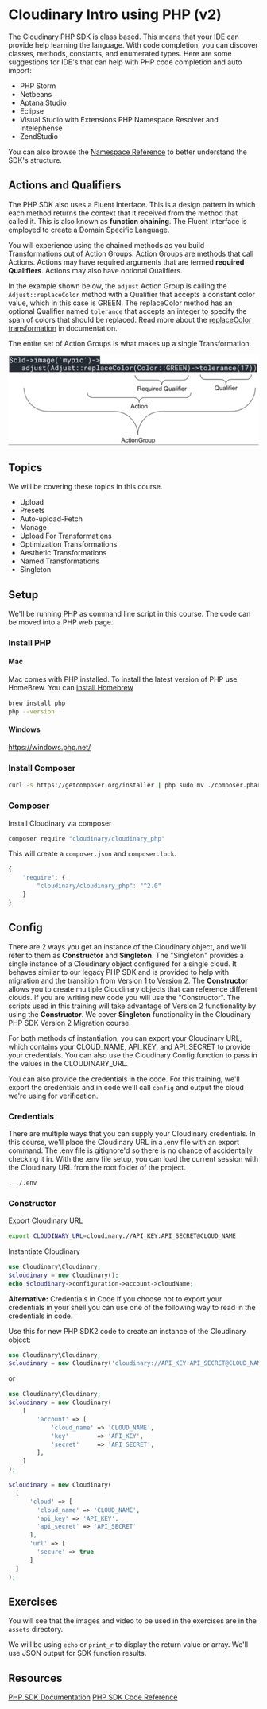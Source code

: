 # Cloudinary Intro using PHP (v2)

The Cloudinary PHP SDK is class based.  This means that your IDE can provide help learning the language.  With code completion, you can discover classes, methods, constants, and enumerated types.
Here are some suggestions for IDE's that can help with PHP code completion and auto import:

* PHP Storm
* Netbeans
* Aptana Studio
* Eclipse
* Visual Studio with Extensions PHP Namespace Resolver and Intelephense
* ZendStudio

You can also browse the [Namespace Reference](https://cloudinary.com/documentation/sdks/php/index) to better understand the SDK's structure.

## Actions and Qualifiers

The PHP SDK also uses a Fluent Interface.  This is a design pattern in which each method returns the context that it received from the method that called it.  This is also known as **function chaining**.  The Fluent Interface is employed to create a Domain Specific Language.

You will experience using the chained methods as you build Transformations out of Action Groups.  Action Groups are methods that call Actions.  Actions may have required arguments that are termed **required Qualifiers**.  Actions may also have optional Qualifiers.  

In the example shown below, the `adjust` Action Group is calling the `Adjust::replaceColor` method with a Qualifier that accepts a constant color value, which in this case is GREEN.  The replaceColor method has an optional Qualifier named `tolerance` that accepts an integer to specify the span of colors that should be replaced.  Read more about the [replaceColor transformation](https://cloudinary.com/documentation/transformation_reference#e_replace_color) in documentation.

The entire set of Action Groups is what makes up a single Transformation.

![Actions and Qualifiers](./assets/actions-qualifiers.png
)



## Topics
We will be covering these topics in this course.

* Upload
* Presets
* Auto-upload-Fetch
* Manage
* Upload For Transformations
* Optimization Transformations
* Aesthetic Transformations
* Named Transformations
* Singleton

## Setup
We'll be running PHP as command line script in this course.  The code can be moved into a PHP web page.

### Install PHP

#### Mac
Mac comes with PHP installed.
To install the latest version of PHP use HomeBrew.  You can [install Homebrew](https://brew.sh/) 

```bash
brew install php
php --version
```
#### Windows

https://windows.php.net/

### Install Composer

```bash
curl -s https://getcomposer.org/installer | php sudo mv ./composer.phar /usr/local/bin/composer composer --version
```

### Composer

Install Cloudinary via composer

```bash
composer require "cloudinary/cloudinary_php"
 ```

This will create a `composer.json` and `composer.lock`. 

```js
{
    "require": {
        "cloudinary/cloudinary_php": "^2.0"
    }
}
```

## Config

There are 2 ways you get an instance of the Cloudinary object, and we'll refer to them as **Constructor** and **Singleton**.  The "Singleton" provides a single instance of a Cloudinary object configured for a single cloud.  It behaves similar to our legacy PHP SDK and is provided to help with migration and the transition from Version 1 to Version 2.  The **Constructor**  allows you to create multiple Cloudinary objects that can reference different clouds.  If you are writing new code you will use the "Constructor".  The scripts used in this training will take advantage of Version 2 functionality by using the **Constructor**. We cover **Singleton** functionality in the Cloudinary PHP SDK Version 2 Migration course.

For both methods of instantiation, you can export your Cloudinary URL, which contains your CLOUD_NAME, API_KEY, and API_SECRET to provide your credentials. You can also use the Cloudinary Config function to pass in the values in the CLOUDINARY_URL.  


You can also provide the credentials in the code.  For this training, we'll export the credentials and in code we'll call `config` and output the cloud we're using for verification.

### Credentials
There are multiple ways that you can supply your Cloudinary credentials. In this course, we'll place the Cloudinary URL in a .env file with an export command.  The .env file is gitignore'd so there is no chance of accidentally checking it in.  With the .env file setup, you can load the current session with the Cloudinary URL from the root folder of the project.

```bash
. ./.env
```

### Constructor 

Export Cloudinary URL

```bash
export CLOUDINARY_URL=cloudinary://API_KEY:API_SECRET@CLOUD_NAME
```

Instantiate Cloudinary

```php
use Cloudinary\Cloudinary;
$cloudinary = new Cloudinary();
echo $cloudinary->configuration->account->cloudName;
```

**Alternative:** Credentials in Code
If you choose not to export your credentials in your shell you can use one of the following way to read in the credentials in code.

Use this for new PHP SDK2 code to create an instance of the Cloudinary object:

```php
use Cloudinary\Cloudinary;
$cloudinary = new Cloudinary('cloudinary://API_KEY:API_SECRET@CLOUD_NAME');
```

or  

```php
use Cloudinary\Cloudinary;
$cloudinary = new Cloudinary(
    [
        'account' => [
            'cloud_name' => 'CLOUD_NAME',
            'key'        => 'API_KEY',
            'secret'     => 'API_SECRET',
        ],
    ]
);
```

```php
$cloudinary = new Cloudinary(
  [
      'cloud' => [
        'cloud_name' => 'CLOUD_NAME', 
        'api_key' => 'API_KEY', 
        'api_secret' => 'API_SECRET'
      ],
      'url' => [
        'secure' => true
      ]
  ]
);
```


## Exercises
You will see that the images and video to be used in the exercises are in the `assets` directory.

We will be using `echo` or `print_r` to display the return value or array. We'll use JSON output for SDK function results.


## Resources

[PHP SDK Documentation](https://cloudinary.com/documentation/php2_integration)
[PHP SDK Code Reference](https://cloudinary.com/documentation/sdks/php/Cloudinary/Cloudinary.html
)